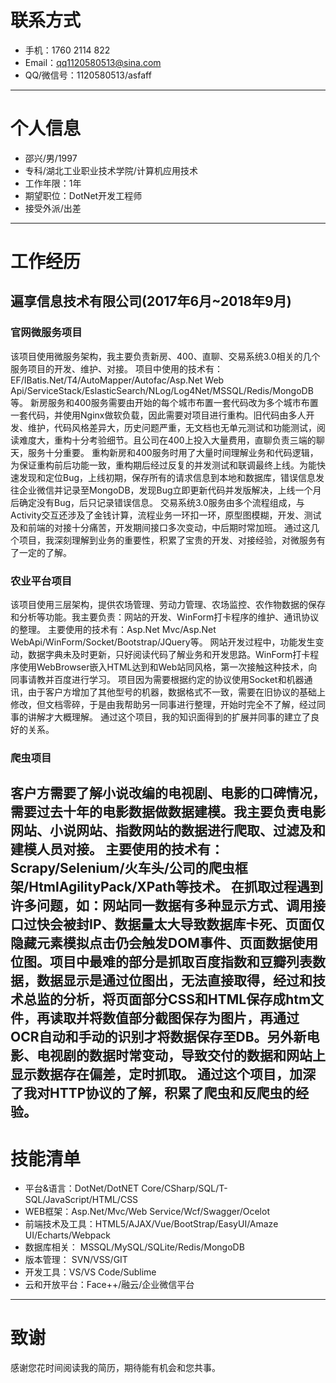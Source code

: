 # 联系方式

- 手机：1760 2114 822
- Email：qq1120580513@sina.com
- QQ/微信号：1120580513/asfaff
---

# 个人信息

 - 邵兴/男/1997
 - 专科/湖北工业职业技术学院/计算机应用技术
 - 工作年限：1年
 - 期望职位：DotNet开发工程师
 - 接受外派/出差

---

# 工作经历
## 遍享信息技术有限公司(2017年6月~2018年9月)
### 官网微服务项目
该项目使用微服务架构，我主要负责新房、400、直聊、交易系统3.0相关的几个服务项目的开发、维护、对接。
项目中使用的技术有：EF/IBatis.Net/T4/AutoMapper/Autofac/Asp.Net Web Api/ServiceStack/EslasticSearch/NLog/Log4Net/MSSQL/Redis/MongoDB等。
新房服务和400服务需要由开始的每个城市布置一套代码改为多个城市布置一套代码，并使用Nginx做软负载，因此需要对项目进行重构。旧代码由多人开发、维护，代码风格差异大，历史问题严重，无文档也无单元测试和功能测试，阅读难度大，重构十分考验细节。且公司在400上投入大量费用，直聊负责三端的聊天，服务十分重要。
重构新房和400服务时用了大量时间理解业务和代码逻辑，为保证重构前后功能一致，重构期后经过反复的并发测试和联调最终上线。为能快速发现和定位Bug，上线初期，保存所有的请求信息到本地和数据库，错误信息发往企业微信并记录至MongoDB，发现Bug立即更新代码并发版解决，上线一个月后确定没有Bug，后只记录错误信息。
交易系统3.0服务由多个流程组成，与Activity交互还涉及了金钱计算，流程业务一环扣一环，原型图模糊，开发、测试及和前端的对接十分痛苦，开发期间接口多次变动，中后期时常加班。
通过这几个项目，我深刻理解到业务的重要性，积累了宝贵的开发、对接经验，对微服务有了一定的了解。
### 农业平台项目
该项目使用三层架构，提供农场管理、劳动力管理、农场监控、农作物数据的保存和分析等功能。我主要负责：网站的开发、WinForm打卡程序的维护、通讯协议的整理。
主要使用的技术有：Asp.Net Mvc/Asp.Net WebApi/WinForm/Socket/Bootstrap/JQuery等。
网站开发过程中，功能发生变动，数据字典未及时更新，只好阅读代码了解业务和开发思路。WinForm打卡程序使用WebBrowser嵌入HTML达到和Web站同风格，第一次接触这种技术，向同事请教并百度进行学习。
项目因为需要根据约定的协议使用Socket和机器通讯，由于客户方增加了其他型号的机器，数据格式不一致，需要在旧协议的基础上修改，但文档零碎，于是由我帮助另一同事进行整理，开始时完全不了解，经过同事的讲解才大概理解。
通过这个项目，我的知识面得到的扩展并同事的建立了良好的关系。
### 爬虫项目
客户方需要了解小说改编的电视剧、电影的口碑情况，需要过去十年的电影数据做数据建模。我主要负责电影网站、小说网站、指数网站的数据进行爬取、过滤及和建模人员对接。
主要使用的技术有： Scrapy/Selenium/火车头/公司的爬虫框架/HtmlAgilityPack/XPath等技术。
在抓取过程遇到许多问题，如：网站同一数据有多种显示方式、调用接口过快会被封IP、数据量太大导致数据库卡死、页面仅隐藏元素模拟点击仍会触发DOM事件、页面数据使用位图。项目中最难的部分是抓取百度指数和豆瓣列表数据，数据显示是通过位图出，无法直接取得，经过和技术总监的分析，将页面部分CSS和HTML保存成htm文件，再读取并将数值部分截图保存为图片，再通过OCR自动和手动的识别才将数据保存至DB。另外新电影、电视剧的数据时常变动，导致交付的数据和网站上显示数据存在偏差，定时抓取。
通过这个项目，加深了我对HTTP协议的了解，积累了爬虫和反爬虫的经验。
---

# 技能清单

* 平台&语言：DotNet/DotNET Core/CSharp/SQL/T-SQL/JavaScript/HTML/CSS
* WEB框架：Asp.Net/Mvc/Web Service/Wcf/Swagger/Ocelot
* 前端技术及工具：HTML5/AJAX/Vue/BootStrap/EasyUI/Amaze UI/Echarts/Webpack
* 数据库相关： MSSQL/MySQL/SQLite/Redis/MongoDB
* 版本管理： SVN/VSS/GIT
* 开发工具：VS/VS Code/Sublime
* 云和开放平台：Face++/融云/企业微信平台

---
# 致谢
感谢您花时间阅读我的简历，期待能有机会和您共事。

